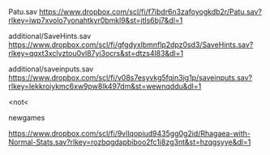 Patu.sav
https://www.dropbox.com/scl/fi/f7ibdr6n3zafoyogkdb2r/Patu.sav?rlkey=iwp7xvolo7yonahtkyr0bmkl9&st=jtls6bj7&dl=1


additional/SaveHints.sav
https://www.dropbox.com/scl/fi/gfgdyxlbmnflp2dpz0sd3/SaveHints.sav?rlkey=qqxt3xclyztou0vl87yi3ocrs&st=dtzs4l83&dl=1


additional/saveinputs.sav
https://www.dropbox.com/scl/fi/v08s7esyvkg5fqjn3jg1p/saveinputs.sav?rlkey=lekkroiykmc6xw9pw8lk497dm&st=wewnqddu&dl=1

<not<

newgames 

https://www.dropbox.com/scl/fi/9vllqopiud9435gg0g2id/Rhagaea-with-Normal-Stats.sav?rlkey=rozbqgdapbiboo2fc1i8zg3nt&st=hzqgsyye&dl=1
